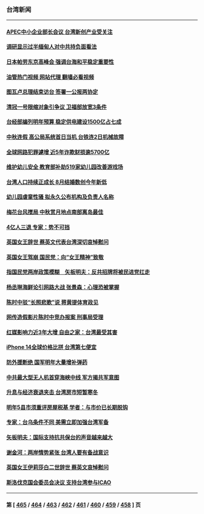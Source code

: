 ### 台湾新闻
---
#### [APEC中小企业部长会议 台湾新创产业受关注](../../pages/ncid1349361/n13821512.md?09102045) 
#### [调研显示过半缅甸人对中共持负面看法](../../pages/ncid1349361/n13821409.md?09102045) 
#### [日本帕劳东京高峰会 强调台海和平稳定重要性](../../pages/ncid1349361/n13821405.md?09102045) 
#### [油管热门视频 网站代理 翻墙必看视频](http://209.222.30.114:81/youtube.html?09102045)
#### [图瓦卢总理结束访台 签署一公报两协定](../../pages/ncid1349361/n13821334.md?09102045) 
#### [清冠一号限缩对象引争议 卫福部放宽3条件](../../pages/ncid1349361/n13821060.md?09102045) 
#### [台经部编列明年预算 稳定供电建设1500亿占七成](../../pages/ncid1349361/n13821063.md?09102045) 
#### [中秋连假 高公局系统首日当机 台铁连2日机械故障](../../pages/ncid1349361/n13821064.md?09102045) 
#### [全球网路犯罪遽增 近5年诈欺财损逾5700亿](../../pages/ncid1349361/n13821068.md?09102045) 
#### [维护幼儿安全 教育部补助519家幼儿园改善游戏场](../../pages/ncid1349361/n13821067.md?09102045) 
#### [台湾人口持续正成长 8月结婚数创今年新低](../../pages/ncid1349361/n13821066.md?09102045) 
#### [幼儿园虐童性骚 拟永久公布机构及负责人名称](../../pages/ncid1349361/n13821059.md?09102045) 
#### [梅花台风搅局 中秋赏月地点南部离岛最佳](../../pages/ncid1349361/n13821057.md?09102045) 
#### [4亿人三退  专家：势不可挡](../../pages/ncid1349361/n13821049.md?09102045) 
#### [英国女王辞世 蔡英文代表台湾深切哀悼慰问](../../pages/ncid1349361/n13821048.md?09102045) 
#### [英国女王驾崩 国民党：向“女王精神”致敬](../../pages/ncid1349361/n13821046.md?09102045) 
#### [指国民党两岸政策模糊　矢板明夫：反共招牌将被民进党扛走](../../pages/ncid1349361/n13821023.md?09102045) 
#### [杨丞琳海鲜论引网路大战 张景森：心理恐被掌握](../../pages/ncid1349361/n13821021.md?09102045) 
#### [陈时中驳“长照悲歌”说 蒋黄提体育政见](../../pages/ncid1349361/n13821019.md?09102045) 
#### [网传造假影片陈时中竞办报案 刑事局受理](../../pages/ncid1349361/n13821018.md?09102045) 
#### [红媒影响力近3年大增 自由之家：台湾最受其害](../../pages/ncid1349361/n13820989.md?09102045) 
#### [iPhone 14全球价格比拼  台湾第七便宜](../../pages/ncid1349361/n13820963.md?09102045) 
#### [防外援断绝  国军明年大量增补弹药](../../pages/ncid1349361/n13820950.md?09102045) 
#### [中共最大型无人机首穿海峡中线 军方揭共军意图](../../pages/ncid1349361/n13820933.md?09102045) 
#### [升息与经济衰退夹击 台湾房市短暂寒冬](../../pages/ncid1349361/n13820918.md?09102045) 
#### [明年5县市须重评房屋税基 学者：与市价已长期脱钩](../../pages/ncid1349361/n13820915.md?09102045) 
#### [专家：台乌条件不同 美需立即加强台湾军备](../../pages/ncid1349361/n13820912.md?09102045) 
#### [矢板明夫：国际支持抗共保台的声音越来越大](../../pages/ncid1349361/n13820882.md?09102045) 
#### [谢金河：两岸情势紧张 台湾人要有备战意识](../../pages/ncid1349361/n13820805.md?09102045) 
#### [英国女王伊莉莎白二世辞世 蔡英文哀悼慰问](../../pages/ncid1349361/n13820755.md?09102045) 
#### [斯洛伐克国会委员会决议 支持台湾参与ICAO](../../pages/ncid1349361/n13820723.md?09102045) 

---
#### 第 [ [465](./465.md?09102045) / [464](./464.md?09102045) / [463](./463.md?09102045) / [462](./462.md?09102045) / [461](./461.md?09102045) / [460](./460.md?09102045) / [459](./459.md?09102045) / [458](./458.md?09102045) ] 页
